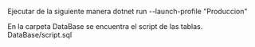 Ejecutar de la siguiente manera
dotnet run --launch-profile "Produccion"

En la carpeta DataBase se encuentra el script de las tablas. 
  DataBase/script.sql
